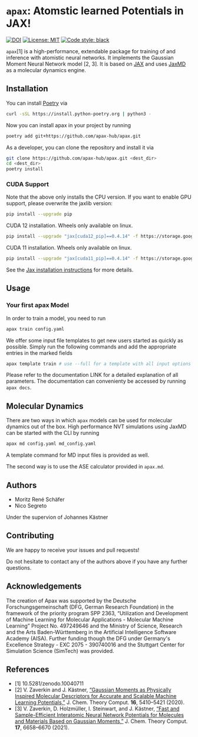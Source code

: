 # `apax`: Atomstic learned Potentials in JAX!
[![DOI](https://zenodo.org/badge/DOI/10.5281/zenodo.10040711.svg)](https://doi.org/10.5281/zenodo.10040711)
[![License: MIT](https://img.shields.io/badge/License-MIT-yellow.svg)](https://opensource.org/licenses/MIT)
[![Code style: black](https://img.shields.io/badge/code%20style-black-000000.svg)](https://github.com/python/black)

`apax`[1] is a high-performance, extendable package for training of and inference with atomistic neural networks.
It implements the Gaussian Moment Neural Network model [2, 3].
It is based on [JAX](https://jax.readthedocs.io/en/latest/) and uses [JaxMD](https://github.com/jax-md/jax-md) as a molecular dynamics engine.


## Installation

You can install [Poetry](https://python-poetry.org/) via

```bash
curl -sSL https://install.python-poetry.org | python3 -
```

Now you can install apax in your project by running

```bash
poetry add git+https://github.com/apax-hub/apax.git
```

As a developer, you can clone the repository and install it via

```bash
git clone https://github.com/apax-hub/apax.git <dest_dir>
cd <dest_dir>
poetry install
```

### CUDA Support
Note that the above only installs the CPU version.
If you want to enable GPU support, please overwrite the jaxlib version:

```bash
pip install --upgrade pip
```

CUDA 12 installation. Wheels only available on linux.
```bash
pip install --upgrade "jax[cuda12_pip]==0.4.14" -f https://storage.googleapis.com/jax-releases/jax_cuda_releases.html
```

CUDA 11 installation. Wheels only available on linux.
```bash
pip install --upgrade "jax[cuda11_pip]==0.4.14" -f https://storage.googleapis.com/jax-releases/jax_cuda_releases.html
```

See the [Jax installation instructions](https://github.com/google/jax#installation) for more details.



## Usage

### Your first apax Model

In order to train a model, you need to run

```python
apax train config.yaml
```

We offer some input file templates to get new users started as quickly as possible.
Simply run the following commands and add the appropriate entries in the marked fields

```python
apax template train # use --full for a template with all input options
```

Please refer to the documentation LINK for a detailed explanation of all parameters.
The documentation can convenienty be accessed by running `apax docs`.

## Molecular Dynamics

There are two ways in which `apax` models can be used for molecular dynamics out of the box.
High performance NVT simulations using JaxMD can be started with the CLI by running

```python
apax md config.yaml md_config.yaml
```

A template command for MD input files is provided as well.

The second way is to use the ASE calculator provided in `apax.md`.


## Authors
- Moritz René Schäfer
- Nico Segreto

Under the supervion of Johannes Kästner


## Contributing

We are happy to receive your issues and pull requests!

Do not hesitate to contact any of the authors above if you have any further questions.


## Acknowledgements

The creation of Apax was supported by the Deutsche Forschungsgemeinschaft (DFG, German Research Foundation) in the framework of the priority program SPP 2363, “Utilization and Development of Machine Learning for Molecular Applications - Molecular Machine Learning” Project No. 497249646 and the Ministry of Science, Research and the Arts Baden-Württemberg in the Artificial Intelligence Software Academy (AISA).
Further funding though the DFG under Germany's Excellence Strategy - EXC 2075 - 390740016 and the Stuttgart Center for Simulation Science (SimTech) was provided.


## References
* [1] 10.5281/zenodo.10040711
* [2] V. Zaverkin and J. Kästner, [“Gaussian Moments as Physically Inspired Molecular Descriptors for Accurate and Scalable Machine Learning Potentials,”](https://doi.org/10.1021/acs.jctc.0c00347) J. Chem. Theory Comput. **16**, 5410–5421 (2020).
* [3] V. Zaverkin, D. Holzmüller, I. Steinwart,  and J. Kästner, [“Fast and Sample-Efficient Interatomic Neural Network Potentials for Molecules and Materials Based on Gaussian Moments,”](https://pubs.acs.org/doi/10.1021/acs.jctc.1c00527) J. Chem. Theory Comput. **17**, 6658–6670 (2021).

